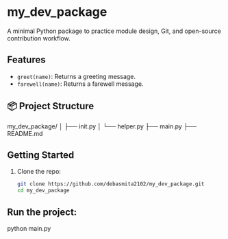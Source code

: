 # my_dev_package

A minimal Python package to practice module design, Git, and open-source contribution workflow.

##  Features

- `greet(name)`: Returns a greeting message.
- `farewell(name)`: Returns a farewell message.

## 📦 Project Structure

my_dev_package/
│ ├── init.py
│ └── helper.py
  ├── main.py
  ├── README.md



  
##  Getting Started

1. Clone the repo:
   ```bash
   git clone https://github.com/debasmita2102/my_dev_package.git
   cd my_dev_package

## Run the project:
python main.py

